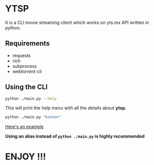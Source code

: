 # YTSP
It is a CLI movie streaming client which works on yts.mx API written in python.

## Requirements
- requests
- rich
- subprocess
- webtorrent-cli 

## Using the CLI 
```bash
python ./main.py --help
```
This will print the help menu with all the details about **ytsp**.

```bash
python ./main.py "batman"
```
[Here's an example](example.gif)


**Using an alias instead of `python ./main.py` is highly recommended**
# ENJOY !!!


